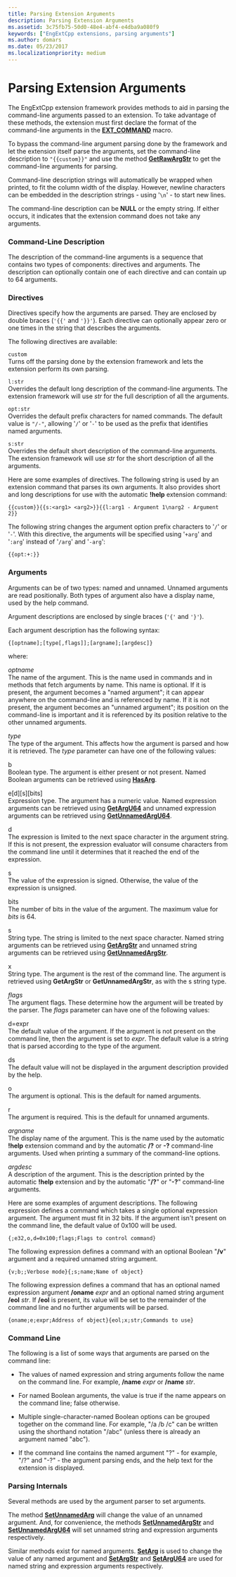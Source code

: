 ```yaml
---
title: Parsing Extension Arguments
description: Parsing Extension Arguments
ms.assetid: 3c75fb75-50d0-48e4-abf4-e4dba9a080f9
keywords: ["EngExtCpp extensions, parsing arguments"]
ms.author: domars
ms.date: 05/23/2017
ms.localizationpriority: medium
---
```


# Parsing Extension Arguments


The EngExtCpp extension framework provides methods to aid in parsing the command-line arguments passed to an extension. To take advantage of these methods, the extension must first declare the format of the command-line arguments in the [**EXT\_COMMAND**](https://msdn.microsoft.com/library/windows/hardware/ff544514) macro.

To bypass the command-line argument parsing done by the framework and let the extension itself parse the arguments, set the command-line description to `"{{custom}}"` and use the method [**GetRawArgStr**](https://msdn.microsoft.com/library/windows/hardware/ff548226) to get the command-line arguments for parsing.

Command-line description strings will automatically be wrapped when printed, to fit the column width of the display. However, newline characters can be embedded in the description strings - using '`\n`' - to start new lines.

The command-line description can be **NULL** or the empty string. If either occurs, it indicates that the extension command does not take any arguments.

### <span id="command_line_description"></span><span id="COMMAND_LINE_DESCRIPTION"></span>Command-Line Description

The description of the command-line arguments is a sequence that contains two types of components: directives and arguments. The description can optionally contain one of each directive and can contain up to 64 arguments.

### <span id="directives"></span><span id="DIRECTIVES"></span>Directives

Directives specify how the arguments are parsed. They are enclosed by double braces (`'{{'` and `'}}'`). Each directive can optionally appear zero or one times in the string that describes the arguments.

The following directives are available:

<span id="custom"></span><span id="CUSTOM"></span>`custom`  
Turns off the parsing done by the extension framework and lets the extension perform its own parsing.

<span id="l_str"></span><span id="L_STR"></span>`l:str`  
Overrides the default long description of the command-line arguments. The extension framework will use *str* for the full description of all the arguments.

<span id="opt_str"></span><span id="OPT_STR"></span>`opt:str`  
Overrides the default prefix characters for named commands. The default value is `"/-"`, allowing '`/`' or '`-`' to be used as the prefix that identifies named arguments.

<span id="s_str"></span><span id="S_STR"></span>`s:str`  
Overrides the default short description of the command-line arguments. The extension framework will use *str* for the short description of all the arguments.

Here are some examples of directives. The following string is used by an extension command that parses its own arguments. It also provides short and long descriptions for use with the automatic **!help** extension command:

```dbgcmd
{{custom}}{{s:<arg1> <arg2>}}{{l:arg1 - Argument 1\narg2 - Argument 2}}
```

The following string changes the argument option prefix characters to '`/`' or '`-`'. With this directive, the arguments will be specified using '`+arg`' and '`:arg`' instead of '`/arg`' and '`-arg`':

```dbgcmd
{{opt:+:}}
```

### <span id="arguments"></span><span id="ARGUMENTS"></span>Arguments

Arguments can be of two types: named and unnamed. Unnamed arguments are read positionally. Both types of argument also have a display name, used by the help command.

Argument descriptions are enclosed by single braces (`'{'` and `'}'`).

Each argument description has the following syntax:

```dbgcmd
{[optname];[type[,flags]];[argname];[argdesc]}
```

where:

<span id="optname"></span><span id="OPTNAME"></span>*optname*  
The name of the argument. This is the name used in commands and in methods that fetch arguments by name. This name is optional. If it is present, the argument becomes a "named argument"; it can appear anywhere on the command-line and is referenced by name. If it is not present, the argument becomes an "unnamed argument"; its position on the command-line is important and it is referenced by its position relative to the other unnamed arguments.

<span id="type"></span><span id="TYPE"></span>*type*  
The type of the argument. This affects how the argument is parsed and how it is retrieved. The *type* parameter can have one of the following values:

<span id="b"></span><span id="B"></span>b  
Boolean type. The argument is either present or not present. Named Boolean arguments can be retrieved using [**HasArg**](https://msdn.microsoft.com/library/windows/hardware/ff549721).

<span id="e_d__s__bits_"></span><span id="E_D__S__BITS_"></span>e\[d\]\[s\]\[bits\]  
Expression type. The argument has a numeric value. Named expression arguments can be retrieved using [**GetArgU64**](https://msdn.microsoft.com/library/windows/hardware/ff545596) and unnamed expression arguments can be retrieved using [**GetUnnamedArgU64**](https://msdn.microsoft.com/library/windows/hardware/ff549465).

<span id="d"></span><span id="D"></span>d  
The expression is limited to the next space character in the argument string. If this is not present, the expression evaluator will consume characters from the command line until it determines that it reached the end of the expression.

<span id="s"></span><span id="S"></span>s  
The value of the expression is signed. Otherwise, the value of the expression is unsigned.

<span id="bits"></span><span id="BITS"></span>bits  
The number of bits in the value of the argument. The maximum value for *bits* is 64.

<span id="s"></span><span id="S"></span>s  
String type. The string is limited to the next space character. Named string arguments can be retrieved using [**GetArgStr**](https://msdn.microsoft.com/library/windows/hardware/ff545586) and unnamed string arguments can be retrieved using [**GetUnnamedArgStr**](https://msdn.microsoft.com/library/windows/hardware/ff549464).

<span id="x"></span><span id="X"></span>x  
String type. The argument is the rest of the command line. The argument is retrieved using **GetArgStr** or **GetUnnamedArgStr**, as with the s string type.

<span id="flags"></span><span id="FLAGS"></span>*flags*  
The argument flags. These determine how the argument will be treated by the parser. The *flags* parameter can have one of the following values:

<span id="d_expr"></span><span id="D_EXPR"></span>d=expr  
The default value of the argument. If the argument is not present on the command line, then the argument is set to *expr*. The default value is a string that is parsed according to the type of the argument.

<span id="ds"></span><span id="DS"></span>ds  
The default value will not be displayed in the argument description provided by the help.

<span id="o"></span><span id="O"></span>o  
The argument is optional. This is the default for named arguments.

<span id="r"></span><span id="R"></span>r  
The argument is required. This is the default for unnamed arguments.

<span id="argname"></span><span id="ARGNAME"></span>*argname*  
The display name of the argument. This is the name used by the automatic **!help** extension command and by the automatic **/?** or **-?** command-line arguments. Used when printing a summary of the command-line options.

<span id="argdesc"></span><span id="ARGDESC"></span>*argdesc*  
A description of the argument. This is the description printed by the automatic **!help** extension and by the automatic "**/?**" or "**-?**" command-line arguments.

Here are some examples of argument descriptions. The following expression defines a command which takes a single optional expression argument. The argument must fit in 32 bits. If the argument isn't present on the command line, the default value of 0x100 will be used.

```dbgcmd
{;e32,o,d=0x100;flags;Flags to control command}
```

The following expression defines a command with an optional Boolean "**/v**" argument and a required unnamed string argument.

```dbgcmd
{v;b;;Verbose mode}{;s;name;Name of object}
```

The following expression defines a command that has an optional named expression argument **/oname** *expr* and an optional named string argument **/eol** *str*. If **/eol** is present, its value will be set to the remainder of the command line and no further arguments will be parsed.

```dbgcmd
{oname;e;expr;Address of object}{eol;x;str;Commands to use}
```

### <span id="command_line"></span><span id="COMMAND_LINE"></span>Command Line

The following is a list of some ways that arguments are parsed on the command line:

-   The values of named expression and string arguments follow the name on the command line. For example, **/name** *expr* or **/name** *str*.

-   For named Boolean arguments, the value is true if the name appears on the command line; false otherwise.

-   Multiple single-character-named Boolean options can be grouped together on the command line. For example, "/a /b /c" can be written using the shorthand notation "/abc" (unless there is already an argument named "abc").

-   If the command line contains the named argument "?" - for example, "/?" and "-?" - the argument parsing ends, and the help text for the extension is displayed.

### <span id="parsing_internals"></span><span id="PARSING_INTERNALS"></span>Parsing Internals

Several methods are used by the argument parser to set arguments.

The method [**SetUnnamedArg**](https://msdn.microsoft.com/library/windows/hardware/ff556876) will change the value of an unnamed argument. And, for convenience, the methods [**SetUnnamedArgStr**](https://msdn.microsoft.com/library/windows/hardware/ff556878) and [**SetUnnamedArgU64**](https://msdn.microsoft.com/library/windows/hardware/ff556879) will set unnamed string and expression arguments respectively.

Similar methods exist for named arguments. [**SetArg**](https://msdn.microsoft.com/library/windows/hardware/ff556614) is used to change the value of any named argument and [**SetArgStr**](https://msdn.microsoft.com/library/windows/hardware/ff556618) and [**SetArgU64**](https://msdn.microsoft.com/library/windows/hardware/ff556622) are used for named string and expression arguments respectively.

 

 





